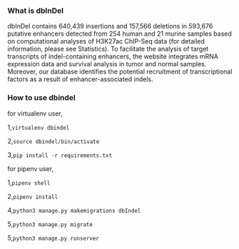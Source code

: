 <h3>What is dbInDel</h3>

dbInDel contains 640,439 insertions and 157,566 deletions in 593,676 putative enhancers detected from 254 human and 21 murine samples based on computational analyses of H3K27ac ChIP-Seq data (for detailed information, please see Statistics). To facilitate the analysis of target transcripts of indel-containing enhancers, the website integrates mRNA expression data and survival analysis in tumor and normal samples. Moreover, our database identifies the potential recruitment of transcriptional factors as a result of enhancer-associated indels.

<h3>How to use dbindel</h3>

for virtualenv user,

1,```virtualenv dbindel```

2,```source dbindel/bin/activate```

3,```pip install -r requirements.txt```



for pipenv user,

1,```pipenv shell```

2,```pipenv install```



4,```python3 manage.py makemigrations dbIndel```

5,```python3 manage.py migrate```

5,```python3 manage.py runserver```



